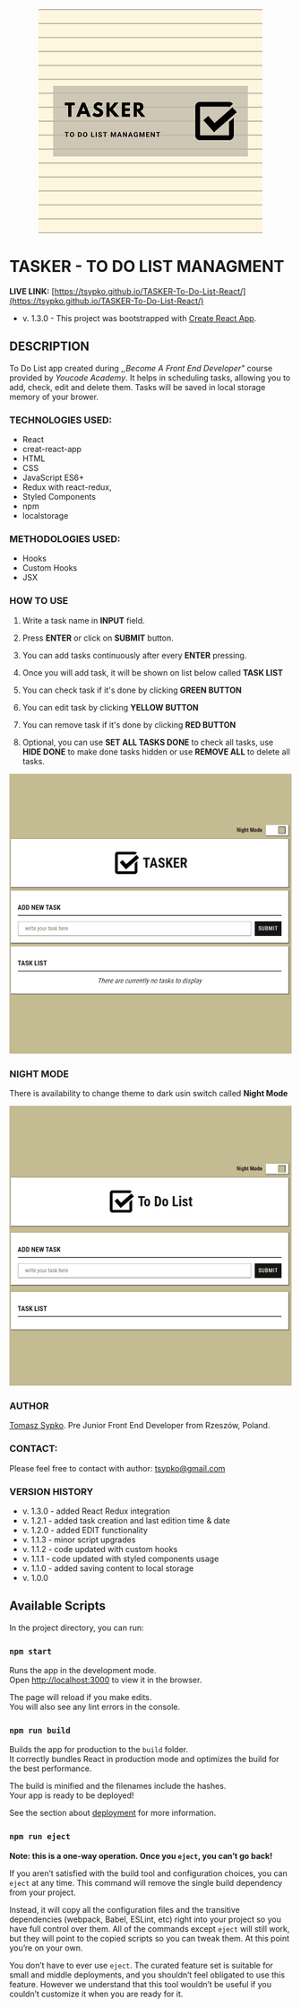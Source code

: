 
<p align="center"> <img src="https://raw.githubusercontent.com/TSypko/TASKER-To-Do-List-React/master/share-mini.png" />
</p>

# TASKER - TO DO LIST MANAGMENT
**LIVE LINK:** [https://tsypko.github.io/TASKER-To-Do-List-React/](https://tsypko.github.io/TASKER-To-Do-List-React/)

- v. 1.3.0 - This project was bootstrapped with [Create React App](https://github.com/facebook/create-react-app).

## DESCRIPTION
To Do List app created during ,*,Become A Front End Developer"* course provided by *Youcode Academy*.
It helps in scheduling tasks, allowing you to add, check, edit and delete them.
Tasks will be saved in local storage memory of your brower.

### TECHNOLOGIES USED:

- React
- creat-react-app
- HTML
- CSS
- JavaScript ES6+
- Redux with react-redux,
- Styled Components
- npm
- localstorage

### METHODOLOGIES USED:

- Hooks
- Custom Hooks
- JSX

### HOW TO USE

1. Write a task name in **INPUT** field.
2. Press **ENTER** or click on **SUBMIT** button.
3. You can add tasks continuously after every **ENTER** pressing.
4. Once you will add task, it will be shown on list below called **TASK LIST** 
5. You can check task if it's done by clicking **GREEN BUTTON**

6. You can edit task by clicking **YELLOW BUTTON**

7. You can  remove task if it's done by clicking **RED BUTTON**

8. Optional, you can use **SET ALL TASKS DONE** to check all tasks, use **HIDE DONE** to make done tasks hidden or use **REMOVE ALL** to delete all tasks.

![usage-gif](https://raw.githubusercontent.com/TSypko/TASKER-To-Do-List-React/master/toDoList__usage.gif)


### NIGHT MODE

There is availability to change theme to dark usin switch called **Night Mode**

![switch-usage-gif](https://raw.githubusercontent.com/TSypko/TASKER-To-Do-List-React/master/nightMode__usage.gif)

### AUTHOR
[Tomasz Sypko](https://tsypko.github.io/homepage/). Pre Junior Front End Developer from Rzeszów, Poland. 
### CONTACT:
Please feel free to contact with author: [tsypko@gmail.com](tsypko@gmail.com)

### VERSION HISTORY

- v. 1.3.0 - added React Redux integration
- v. 1.2.1 - added task creation and last edition time & date
- v. 1.2.0 - added EDIT functionality
- v. 1.1.3 - minor script upgrades
- v. 1.1.2 - code updated with custom hooks
- v. 1.1.1 - code updated with styled components usage
- v. 1.1.0 - added saving content to local storage
- v. 1.0.0

## Available Scripts

In the project directory, you can run:

### `npm start`

Runs the app in the development mode.<br />
Open [http://localhost:3000](http://localhost:3000) to view it in the browser.

The page will reload if you make edits.<br />
You will also see any lint errors in the console.

### `npm run build`

Builds the app for production to the `build` folder.<br />
It correctly bundles React in production mode and optimizes the build for the best performance.

The build is minified and the filenames include the hashes.<br />
Your app is ready to be deployed!

See the section about [deployment](https://facebook.github.io/create-react-app/docs/deployment) for more information.

### `npm run eject`

**Note: this is a one-way operation. Once you `eject`, you can’t go back!**

If you aren’t satisfied with the build tool and configuration choices, you can `eject` at any time. This command will remove the single build dependency from your project.

Instead, it will copy all the configuration files and the transitive dependencies (webpack, Babel, ESLint, etc) right into your project so you have full control over them. All of the commands except `eject` will still work, but they will point to the copied scripts so you can tweak them. At this point you’re on your own.

You don’t have to ever use `eject`. The curated feature set is suitable for small and middle deployments, and you shouldn’t feel obligated to use this feature. However we understand that this tool wouldn’t be useful if you couldn’t customize it when you are ready for it.